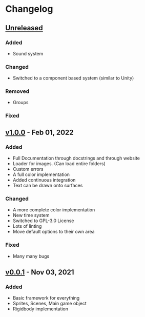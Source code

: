 # Changelog

## [Unreleased]

### Added

-   Sound system

### Changed

-   Switched to a component based system (similar to Unity)

### Removed

-   Groups

### Fixed

## [v1.0.0] - Feb 01, 2022

### Added

-   Full Documentation through docstrings and through website
-   Loader for images. (Can load entire folders)
-   Custom errors
-   A full color implementation
-   Added continuous integration
-   Text can be drawn onto surfaces

### Changed

-   A more complete color implementation
-   New time system
-   Switched to GPL-3.0 License
-   Lots of linting
-   Move default options to their own area

### Fixed

-   Many many bugs

## [v0.0.1] - Nov 03, 2021

### Added

-   Basic framework for everything
-   Sprites, Scenes, Main game object
-   Rigidbody implementation

[unreleased]: https://github.com/tinmarr/rubato/tree/main
[v1.0.0]: https://github.com/tinmarr/rubato/tree/v1.0.0
[v0.0.1]: https://github.com/tinmarr/rubato/tree/v0.0.1
